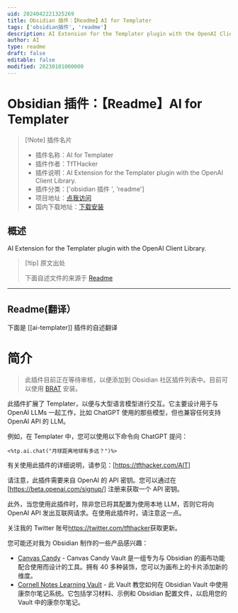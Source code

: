 ```yaml
---
uid: 2024042221325269
title: Obsidian 插件：【Readme】AI for Templater
tags: ['obsidian插件', 'readme']
description: AI Extension for the Templater plugin with the OpenAI Client Library.
author: AI
type: readme
draft: false
editable: false
modified: 20230101000000
---
```


# Obsidian 插件：【Readme】AI for Templater

> [!Note] 插件名片
> - 插件名称：AI for Templater
> - 插件作者：TfTHacker
> - 插件说明：AI Extension for the Templater plugin with the OpenAI Client Library.
> - 插件分类：['obsidian 插件 ', 'readme']
> - 项目地址：[点我访问](https://github.com/TfTHacker/obsidian-ai-templater)
> - 国内下载地址：[下载安装](https://pkmer.cn/products/plugin/pluginMarket/?ai-templater)

## 概述

AI Extension for the Templater plugin with the OpenAI Client Library.

> [!tip] 原文出处
>
>下面自述文件的来源于 [Readme](https://ghproxy.net/https://raw.githubusercontent.com/TfTHacker/obsidian-ai-templater/main/README.md)

---

## Readme(翻译）

下面是 [[ai-templater]] 插件的自述翻译

# 简介

> 此插件目前正在等待审核，以便添加到 Obsidian 社区插件列表中。目前可以使用 [BRAT](https://obsidian.md/plugins?id=obsidian42-brat) 安装。

此插件扩展了 Templater，以便与大型语言模型进行交互。它主要设计用于与 OpenAI LLMs 一起工作，比如 ChatGPT 使用的那些模型，但也兼容任何支持 OpenAI API 的 LLM。

例如，在 Templater 中，您可以使用以下命令向 ChatGPT 提问：

`<%tp.ai.chat("月球距离地球有多远？")%>`

有关使用此插件的详细说明，请参见：[https://tfthacker.com/AIT]

请注意，此插件需要来自 OpenAI 的 API 密钥。您可以通过在 [https://beta.openai.com/signup/] 注册来获取一个 API 密钥。

此外，当您使用此插件时，除非您已将其配置为使用本地 LLM，否则它将向 OpenAI API 发出互联网请求。在使用此插件时，请注意这一点。

关注我的 Twitter 账号<https://twitter.com/tfthacker>获取更新。

您可能还对我为 Obsidian 制作的一些产品感兴趣：

- [Canvas Candy](https://tfthacker.com/canvas-candy) - Canvas Candy Vault 是一组专为与 Obsidian 的画布功能配合使用而设计的工具。拥有 40 多种装饰，您可以为画布上的卡片添加新的维度。
- [Cornell Notes Learning Vault](https://tfthacker.com/cornell-notes) - 此 Vault 教您如何在 Obsidian Vault 中使用康奈尔笔记系统。它包括学习材料、示例和 Obsidian 配置文件，以启用您的 Vault 中的康奈尔笔记。



